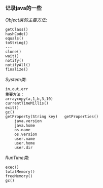 ### 记录java的一些
_Object类的主要方法_:

	getClass()
	hashCode()
	equals()
	toString()
	---
	clone()
	wait()
	notify()
	notifyAll()
	finalize()




_System类_:

	in,out,err
	重要方法：
	arraycopy(a,1,b,3,10)
	currentTimeMillis()
	exit()
	gc()
	getProperty(String key)   getProperties()
		java.version
		java.home
		os.name
		os.version
		user.name
		user.home
		user.dir

_RunTime类_:

	exec()
	totalMemory()
	freeMemory()
	gc()